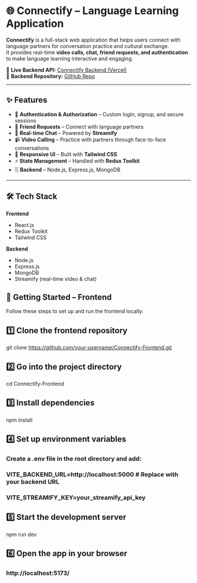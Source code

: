 # 🌐 Connectify – Language Learning Application

**Connectify** is a full-stack web application that helps users connect with language partners for conversation practice and cultural exchange.  
It provides real-time **video calls, chat, friend requests, and authentication** to make language learning interactive and engaging.  

🚀 **Live Backend API:** [Connectify Backend (Vercel)](https://connectify-backend-wheat.vercel.app/)  
📂 **Backend Repository:** [GitHub Repo](https://github.com/Krutheesh/Connectify_Backend)  

---

## ✨ Features

- 🔐 **Authentication & Authorization** – Custom login, signup, and secure sessions  
- 🤝 **Friend Requests** – Connect with language partners  
- 💬 **Real-time Chat** – Powered by **Streamify**  
- 📹 **Video Calling** – Practice with partners through face-to-face conversations  
- 🎨 **Responsive UI** – Built with **Tailwind CSS**  
- ⚡ **State Management** – Handled with **Redux Toolkit**  
- 🗄️ **Backend** – Node.js, Express.js, MongoDB  

---

## 🛠️ Tech Stack

**Frontend**
- React.js  
- Redux Toolkit  
- Tailwind CSS  

**Backend**
- Node.js  
- Express.js  
- MongoDB  
- Streamify (real-time video & chat)  


## 🚀 Getting Started – Frontend 

Follow these steps to set up and run the frontend locally:


## 1️⃣ Clone the frontend repository
git clone https://github.com/your-username/Connectify-Frontend.git

## 2️⃣ Go into the project directory
cd Connectify-Frontend

## 3️⃣ Install dependencies
npm install

## 4️⃣ Set up environment variables
### Create a .env file in the root directory and add:
### VITE_BACKEND_URL=http://localhost:5000  # Replace with your backend URL
### VITE_STREAMIFY_KEY=your_streamify_api_key

## 5️⃣ Start the development server
npm run dev

## 6️⃣ Open the app in your browser
### http://localhost:5173/

